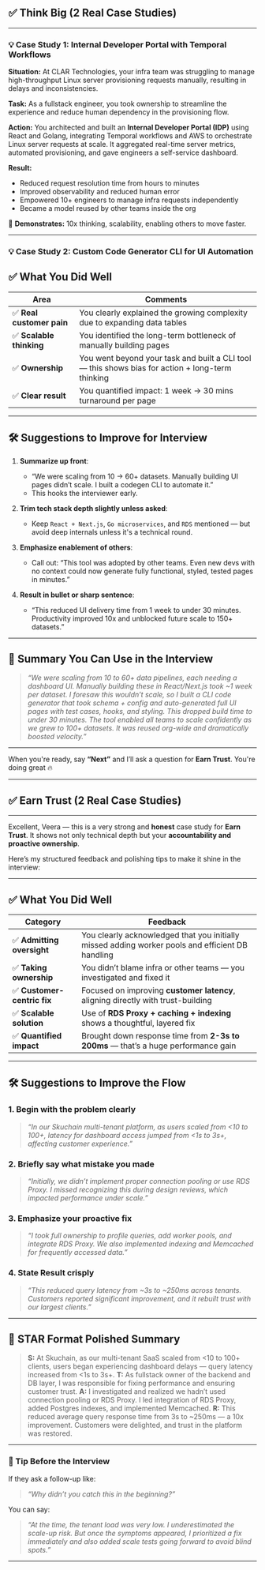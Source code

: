 

## ✅ Think Big (2 Real Case Studies)

---

### 💡 Case Study 1: **Internal Developer Portal with Temporal Workflows**

**Situation:**
At CLAR Technologies, your infra team was struggling to manage high-throughput Linux server provisioning requests manually, resulting in delays and inconsistencies.

**Task:**
As a fullstack engineer, you took ownership to streamline the experience and reduce human dependency in the provisioning flow.

**Action:**
You architected and built an **Internal Developer Portal (IDP)** using React and Golang, integrating Temporal workflows and AWS to orchestrate Linux server requests at scale. It aggregated real-time server metrics, automated provisioning, and gave engineers a self-service dashboard.

**Result:**

* Reduced request resolution time from hours to minutes
* Improved observability and reduced human error
* Empowered 10+ engineers to manage infra requests independently
* Became a model reused by other teams inside the org

🎯 **Demonstrates:** 10x thinking, scalability, enabling others to move faster.

---

### 💡 Case Study 2: **Custom Code Generator CLI for UI Automation**

## ✅ What You Did Well

| Area                     | Comments                                                                                         |
| ------------------------ | ------------------------------------------------------------------------------------------------ |
| ✅ **Real customer pain** | You clearly explained the growing complexity due to expanding data tables                        |
| ✅ **Scalable thinking**  | You identified the long-term bottleneck of manually building pages                               |
| ✅ **Ownership**          | You went beyond your task and built a CLI tool — this shows bias for action + long-term thinking |
| ✅ **Clear result**       | You quantified impact: 1 week → 30 mins turnaround per page                                      |

---

## 🛠 Suggestions to Improve for Interview

1. **Summarize up front**:

   * “We were scaling from 10 → 60+ datasets. Manually building UI pages didn’t scale. I built a codegen CLI to automate it.”
   * This hooks the interviewer early.

2. **Trim tech stack depth slightly unless asked**:

   * Keep `React + Next.js`, `Go microservices`, and `RDS` mentioned — but avoid deep internals unless it's a technical round.

3. **Emphasize enablement of others**:

   * Call out: “This tool was adopted by other teams. Even new devs with no context could now generate fully functional, styled, tested pages in minutes.”

4. **Result in bullet or sharp sentence**:

   * “This reduced UI delivery time from 1 week to under 30 minutes. Productivity improved 10x and unblocked future scale to 150+ datasets.”

---

## 🧠 Summary You Can Use in the Interview

> *“We were scaling from 10 to 60+ data pipelines, each needing a dashboard UI. Manually building these in React/Next.js took \~1 week per dataset. I foresaw this wouldn’t scale, so I built a CLI code generator that took schema + config and auto-generated full UI pages with test cases, hooks, and styling. This dropped build time to under 30 minutes. The tool enabled all teams to scale confidently as we grew to 100+ datasets. It was reused org-wide and dramatically boosted velocity.”*

---

When you're ready, say **“Next”** and I’ll ask a question for **Earn Trust**. You're doing great 🔥


---

## ✅ Earn Trust (2 Real Case Studies)

---

Excellent, Veera — this is a very strong and **honest** case study for **Earn Trust**. It shows not only technical depth but your **accountability and proactive ownership**.

Here’s my structured feedback and polishing tips to make it shine in the interview:

---

## ✅ What You Did Well

| Category                   | Feedback                                                                                         |
| -------------------------- | ------------------------------------------------------------------------------------------------ |
| ✅ **Admitting oversight**  | You clearly acknowledged that you initially missed adding worker pools and efficient DB handling |
| ✅ **Taking ownership**     | You didn’t blame infra or other teams — you investigated and fixed it                            |
| ✅ **Customer-centric fix** | Focused on improving **customer latency**, aligning directly with trust-building                 |
| ✅ **Scalable solution**    | Use of **RDS Proxy + caching + indexing** shows a thoughtful, layered fix                        |
| ✅ **Quantified impact**    | Brought down response time from **2-3s to 200ms** — that’s a huge performance gain               |

---

## 🛠 Suggestions to Improve the Flow

### 1. Begin with the **problem clearly**

> *“In our Skuchain multi-tenant platform, as users scaled from <10 to 100+, latency for dashboard access jumped from <1s to 3s+, affecting customer experience.”*

### 2. Briefly say what **mistake you made**

> *“Initially, we didn’t implement proper connection pooling or use RDS Proxy. I missed recognizing this during design reviews, which impacted performance under scale.”*

### 3. Emphasize **your proactive fix**

> *“I took full ownership to profile queries, add worker pools, and integrate RDS Proxy. We also implemented indexing and Memcached for frequently accessed data.”*

### 4. State **Result crisply**

> *“This reduced query latency from \~3s to \~250ms across tenants. Customers reported significant improvement, and it rebuilt trust with our largest clients.”*

---

## 🔁 STAR Format Polished Summary

> **S:** At Skuchain, as our multi-tenant SaaS scaled from <10 to 100+ clients, users began experiencing dashboard delays — query latency increased from <1s to 3s+.
> **T:** As fullstack owner of the backend and DB layer, I was responsible for fixing performance and ensuring customer trust.
> **A:** I investigated and realized we hadn’t used connection pooling or RDS Proxy. I led integration of RDS Proxy, added Postgres indexes, and implemented Memcached.
> **R:** This reduced average query response time from 3s to \~250ms — a 10x improvement. Customers were delighted, and trust in the platform was restored.

---

### 🙌 Tip Before the Interview

If they ask a follow-up like:

> *“Why didn’t you catch this in the beginning?”*

You can say:

> *“At the time, the tenant load was very low. I underestimated the scale-up risk. But once the symptoms appeared, I prioritized a fix immediately and also added scale tests going forward to avoid blind spots.”*

---

